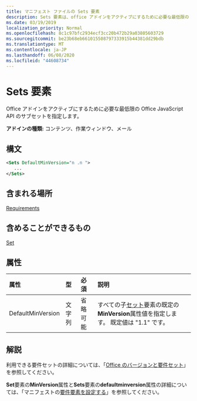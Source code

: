 ```yaml
---
title: マニフェスト ファイルの Sets 要素
description: Sets 要素は、office アドインをアクティブにするために必要な最低限の Office JavaScript API のセットを指定します。
ms.date: 03/19/2019
localization_priority: Normal
ms.openlocfilehash: 8c1c97bfc2934ecf3cc20b472b29a03805603729
ms.sourcegitcommit: be23b68eb661015508797333915b44381dd29bdb
ms.translationtype: MT
ms.contentlocale: ja-JP
ms.lasthandoff: 06/08/2020
ms.locfileid: "44608734"
---
```

# <a name="sets-element"></a>Sets 要素

Office アドインをアクティブにするために必要な最低限の Office JavaScript API のサブセットを指定します。

**アドインの種類:** コンテンツ、作業ウィンドウ、メール

## <a name="syntax"></a>構文

```XML
<Sets DefaultMinVersion="n .n ">
   ...
</Sets>
```

## <a name="contained-in"></a>含まれる場所

[Requirements](requirements.md)

## <a name="can-contain"></a>含めることができるもの

[Set](set.md)

## <a name="attributes"></a>属性

|**属性**|**型**|**必須**|**説明**|
|:-----|:-----|:-----|:-----|
|DefaultMinVersion|文字列|省略可能|すべての子[セット](set.md)要素の既定の**MinVersion**属性値を指定します。 既定値は "1.1" です。|

## <a name="remarks"></a>解説

利用できる要件セットの詳細については、「[Office のバージョンと要件セット](../../develop/office-versions-and-requirement-sets.md)」を参照してください。

**Set**要素の**MinVersion**属性と**Sets**要素の**defaultminversion**属性の詳細については、「マニフェストの[要件要素を設定する](../../develop/specify-office-hosts-and-api-requirements.md#set-the-requirements-element-in-the-manifest)」を参照してください。

